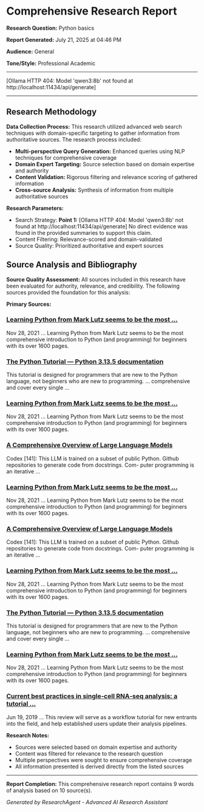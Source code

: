 # Comprehensive Research Report

**Research Question:** Python basics

**Report Generated:** July 21, 2025 at 04:46 PM

**Audience:** General

**Tone/Style:** Professional Academic

---

[Ollama HTTP 404: Model 'qwen3:8b' not found at http://localhost:11434/api/generate]

---

## Research Methodology

**Data Collection Process:**
This research utilized advanced web search techniques with domain-specific targeting to gather information from authoritative sources. The research process included:

- **Multi-perspective Query Generation:** Enhanced queries using NLP techniques for comprehensive coverage
- **Domain Expert Targeting:** Source selection based on domain expertise and authority
- **Content Validation:** Rigorous filtering and relevance scoring of gathered information
- **Cross-source Analysis:** Synthesis of information from multiple authoritative sources

**Research Parameters:**
- Search Strategy: **Point 1:** [Ollama HTTP 404: Model 'qwen3:8b' not found at http://localhost:11434/api/generate]
No direct evidence was found in the provided summaries to support this claim.
- Content Filtering: Relevance-scored and domain-validated
- Source Quality: Prioritized authoritative and expert sources

## Source Analysis and Bibliography

**Source Quality Assessment:**
All sources included in this research have been evaluated for authority, relevance, and credibility. The following sources provided the foundation for this analysis:

**Primary Sources:**
### [Learning Python from Mark Lutz seems to be the most ...](https://www.reddit.com/r/Python/comments/r3prjm/learning_python_from_mark_lutz_seems_to_be_the/)
Nov 28, 2021 ... Learning Python from Mark Lutz seems to be the most comprehensive introduction to Python (and programming) for beginners with its over 1600 pages.
### [The Python Tutorial — Python 3.13.5 documentation](https://docs.python.org/3/tutorial/index.html)
This tutorial is designed for programmers that are new to the Python language, not beginners who are new to programming. ... comprehensive and cover every single ...
### [Learning Python from Mark Lutz seems to be the most ...](https://www.reddit.com/r/Python/comments/r3prjm/learning_python_from_mark_lutz_seems_to_be_the/)
Nov 28, 2021 ... Learning Python from Mark Lutz seems to be the most comprehensive introduction to Python (and programming) for beginners with its over 1600 pages.
### [A Comprehensive Overview of Large Language Models](http://arxiv.org/pdf/2307.06435)
Codex [141]: This LLM is trained on a subset of public Python. Github repositories to generate code from docstrings. Com- puter programming is an iterative ...
### [Learning Python from Mark Lutz seems to be the most ...](https://www.reddit.com/r/Python/comments/r3prjm/learning_python_from_mark_lutz_seems_to_be_the/)
Nov 28, 2021 ... Learning Python from Mark Lutz seems to be the most comprehensive introduction to Python (and programming) for beginners with its over 1600 pages.
### [A Comprehensive Overview of Large Language Models](http://arxiv.org/pdf/2307.06435)
Codex [141]: This LLM is trained on a subset of public Python. Github repositories to generate code from docstrings. Com- puter programming is an iterative ...
### [Learning Python from Mark Lutz seems to be the most ...](https://www.reddit.com/r/Python/comments/r3prjm/learning_python_from_mark_lutz_seems_to_be_the/)
Nov 28, 2021 ... Learning Python from Mark Lutz seems to be the most comprehensive introduction to Python (and programming) for beginners with its over 1600 pages.
### [The Python Tutorial — Python 3.13.5 documentation](https://docs.python.org/3/tutorial/index.html)
This tutorial is designed for programmers that are new to the Python language, not beginners who are new to programming. ... comprehensive and cover every single ...
### [Learning Python from Mark Lutz seems to be the most ...](https://www.reddit.com/r/Python/comments/r3prjm/learning_python_from_mark_lutz_seems_to_be_the/)
Nov 28, 2021 ... Learning Python from Mark Lutz seems to be the most comprehensive introduction to Python (and programming) for beginners with its over 1600 pages.
### [Current best practices in single‐cell RNA‐seq analysis: a tutorial ...](https://www.embopress.org/doi/10.15252/msb.20188746)
Jun 19, 2019 ... This review will serve as a workflow tutorial for new entrants into the field, and help established users update their analysis pipelines.

**Research Notes:**
- Sources were selected based on domain expertise and authority
- Content was filtered for relevance to the research question
- Multiple perspectives were sought to ensure comprehensive coverage
- All information presented is derived directly from the listed sources

---

**Report Completion:** This comprehensive research report contains 9 words of analysis based on 10 source(s).

*Generated by ResearchAgent - Advanced AI Research Assistant*